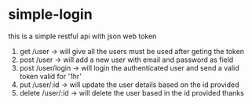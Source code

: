 # simple-login

this is a simple restful api with json web token

1. get /user ->  will give all the users must be used after geting the token
2. post /user -> will add a new user with email and password as field
3. post /user/login -> will login the authenticated user and send a valid token valid for '1hr'
4. put /user/:id -> will update the user details based on the id provided
5. delete /user/:id -> will delete the user based in the id provided 
thanks
